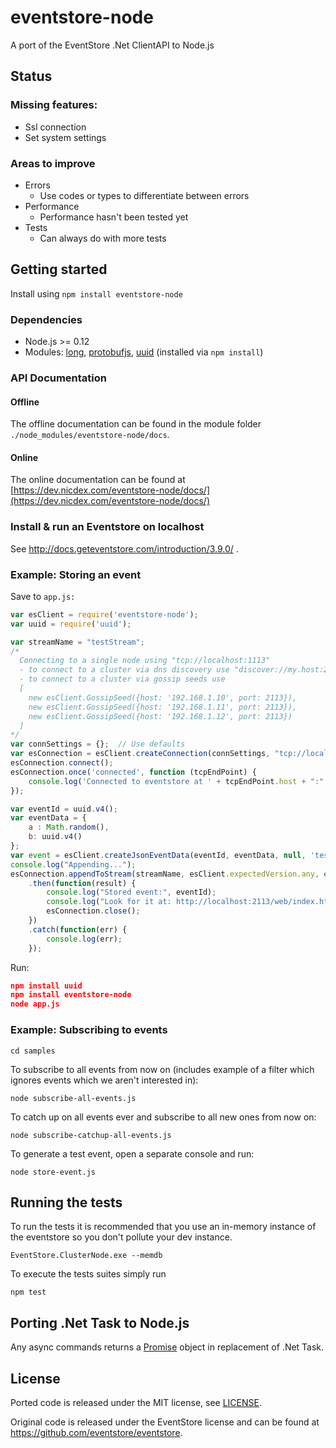 # eventstore-node
A port of the EventStore .Net ClientAPI to Node.js

## Status

### Missing features:

- Ssl connection
- Set system settings

### Areas to improve

- Errors
  - Use codes or types to differentiate between errors
- Performance
  - Performance hasn't been tested yet
- Tests
  - Can always do with more tests

## Getting started

Install using `npm install eventstore-node`

### Dependencies

- Node.js >= 0.12
- Modules: [long](https://www.npmjs.org/package/long), [protobufjs](https://www.npmjs.org/package/protobufjs), [uuid](https://www.npmjs.org/package/uuid) (installed via `npm install`)

### API Documentation

#### Offline

The offline documentation can be found in the module folder `./node_modules/eventstore-node/docs`.

#### Online

The online documentation can be found at [https://dev.nicdex.com/eventstore-node/docs/](https://dev.nicdex.com/eventstore-node/docs/)

### Install & run an Eventstore on localhost

See http://docs.geteventstore.com/introduction/3.9.0/ . 
   
### Example: Storing an event

Save to ```app.js:```

```javascript
var esClient = require('eventstore-node');
var uuid = require('uuid');

var streamName = "testStream";
/* 
  Connecting to a single node using "tcp://localhost:1113"
  - to connect to a cluster via dns discovery use "discover://my.host:2113"
  - to connect to a cluster via gossip seeds use 
  [
    new esClient.GossipSeed({host: '192.168.1.10', port: 2113}), 
    new esClient.GossipSeed({host: '192.168.1.11', port: 2113}), 
    new esClient.GossipSeed({host: '192.168.1.12', port: 2113})
  ]
*/
var connSettings = {};  // Use defaults
var esConnection = esClient.createConnection(connSettings, "tcp://localhost:1113");
esConnection.connect();
esConnection.once('connected', function (tcpEndPoint) {
    console.log('Connected to eventstore at ' + tcpEndPoint.host + ":" + tcpEndPoint.port);
});

var eventId = uuid.v4();
var eventData = {
    a : Math.random(), 
    b: uuid.v4()
};
var event = esClient.createJsonEventData(eventId, eventData, null, 'testEvent');
console.log("Appending...");
esConnection.appendToStream(streamName, esClient.expectedVersion.any, event)
    .then(function(result) {
        console.log("Stored event:", eventId);
        console.log("Look for it at: http://localhost:2113/web/index.html#/streams/testStream");
        esConnection.close();
    })
    .catch(function(err) {
        console.log(err);
    });
```

Run:

```json
npm install uuid
npm install eventstore-node
node app.js
```

### Example: Subscribing to events

```cd samples```

To subscribe to all events from now on (includes example of a filter which ignores events which we aren't interested in):

```node subscribe-all-events.js```

To catch up on all events ever and subscribe to all new ones from now on:

```node subscribe-catchup-all-events.js```

To generate a test event, open a separate console and run:

```node store-event.js```

## Running the tests

To run the tests it is recommended that you use an in-memory instance of the eventstore so you don't pollute your dev instance.

    EventStore.ClusterNode.exe --memdb

To execute the tests suites simply run

    npm test

## Porting .Net Task to Node.js

Any async commands returns a [Promise](https://developer.mozilla.org/en/docs/Web/JavaScript/Reference/Global_Objects/Promise) object in replacement of .Net Task.  


## License

Ported code is released under the MIT license, see [LICENSE](https://github.com/nicdex/eventstore-node/blob/master/LICENSE). 
 
Original code is released under the EventStore license and can be found at https://github.com/eventstore/eventstore.
